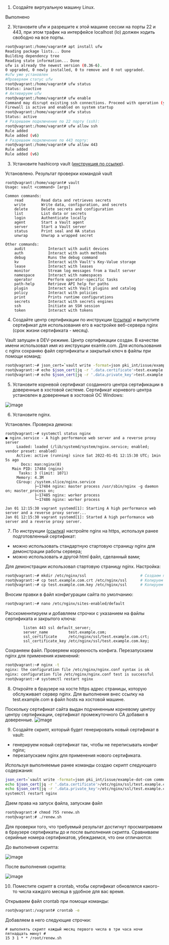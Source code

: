 1. Создайте виртуальную машину Linux.

Выполнено

2. Установите ufw и разрешите к этой машине сессии на порты 22 и 443, при этом трафик на интерфейсе localhost (lo) должен ходить свободно на все порты.
```bash
root@vagrant:/home/vagrant# apt install ufw
Reading package lists... Done
Building dependency tree
Reading state information... Done
ufw is already the newest version (0.36-6).
0 upgraded, 0 newly installed, 0 to remove and 0 not upgraded.
#ufw уже установлен
#Проверяем статус ufw
root@vagrant:/home/vagrant# ufw status
Status: inactive
# Активируем ufw
root@vagrant:/home/vagrant# ufw enable
Command may disrupt existing ssh connections. Proceed with operation (y|n)? y
Firewall is active and enabled on system startup
root@vagrant:/home/vagrant# ufw status
Status: active
# Разрешаем подключение по 22 порту (ssh):
root@vagrant:/home/vagrant# ufw allow ssh
Rule added
Rule added (v6)
# Разрешаем подключение по 443 порту:
root@vagrant:/home/vagrant# ufw allow 443
Rule added
Rule added (v6)
```
3. Установите hashicorp vault ([инструкция по ссылке](https://learn.hashicorp.com/tutorials/vault/getting-started-install?in=vault/getting-started#install-vault)).

Установлено. Результат проверки командой vault
```
root@vagrant:/home/vagrant# vault
Usage: vault <command> [args]

Common commands:
    read        Read data and retrieves secrets
    write       Write data, configuration, and secrets
    delete      Delete secrets and configuration
    list        List data or secrets
    login       Authenticate locally
    agent       Start a Vault agent
    server      Start a Vault server
    status      Print seal and HA status
    unwrap      Unwrap a wrapped secret

Other commands:
    audit          Interact with audit devices
    auth           Interact with auth methods
    debug          Runs the debug command
    kv             Interact with Vault's Key-Value storage
    lease          Interact with leases
    monitor        Stream log messages from a Vault server
    namespace      Interact with namespaces
    operator       Perform operator-specific tasks
    path-help      Retrieve API help for paths
    plugin         Interact with Vault plugins and catalog
    policy         Interact with policies
    print          Prints runtime configurations
    secrets        Interact with secrets engines
    ssh            Initiate an SSH session
    token          Interact with tokens
```

4. Cоздайте центр сертификации по инструкции ([ссылка](https://learn.hashicorp.com/tutorials/vault/pki-engine?in=vault/secrets-management)) и выпустите сертификат для использования его в настройке веб-сервера nginx (срок жизни сертификата - месяц).

Vault запущен в DEV-режиме.
Центр сертификации создан. В качестве имени использовал имя из инструкции examle.com.
Для использования с nginx сохраняю файл сертификаты и закрытый ключ в файлы при помощи команд:
```bash
root@vagrant:~# json_cert=`vault write -format=json pki_int/issue/example-dot-com common_name="test.example.com" ttl="720h"`    #присваиваем переменной вывод генерации сертификата в формате json
root@vagrant:~# echo $json_cert|jq -r '.data.certificate'>test.example.com.crt      #Сохраняем файл сертификата при помощи утилиты jq
root@vagrant:~# echo $json_cert|jq -r '.data.private_key'>test.example.com.key      #Сохраняем закрытый ключ в файл при помощи утилиты jq
```

5. Установите корневой сертификат созданного центра сертификации в доверенные в хостовой системе.
Сертификат корневого центра установлен в доверенные в хостовой ОС Windows:

![image](https://user-images.githubusercontent.com/64410504/147849641-276b35a6-0f5f-42ce-942d-383912068fd1.png)

6. Установите nginx.

Установлен. Проверка демона:
```
root@vagrant:~# systemctl status nginx
● nginx.service - A high performance web server and a reverse proxy server
     Loaded: loaded (/lib/systemd/system/nginx.service; enabled; vendor preset: enabled)
     Active: active (running) since Sat 2022-01-01 12:15:30 UTC; 1min 5s ago
       Docs: man:nginx(8)
   Main PID: 17484 (nginx)
      Tasks: 3 (limit: 1071)
     Memory: 4.3M
     CGroup: /system.slice/nginx.service
             ├─17484 nginx: master process /usr/sbin/nginx -g daemon on; master_process on;
             ├─17485 nginx: worker process
             └─17486 nginx: worker process

Jan 01 12:15:30 vagrant systemd[1]: Starting A high performance web server and a reverse proxy server...
Jan 01 12:15:30 vagrant systemd[1]: Started A high performance web server and a reverse proxy server.
```

7. По инструкции ([ссылка](https://nginx.org/en/docs/http/configuring_https_servers.html)) настройте nginx на https, используя ранее подготовленный сертификат:
  - можно использовать стандартную стартовую страницу nginx для демонстрации работы сервера;
  - можно использовать и другой html файл, сделанный вами;

Для демонстрации использовал стартовую страницу nginx. Настройка:
```bash
root@vagrant:~# mkdir /etc/nginx/ssl                        # Создаем папку для хранения файлов сертификатов и закрытых ключей
root@vagrant:~# cp test.example.com.crt /etc/nginx/ssl      # Копируем файл сертификата
root@vagrant:~# cp test.example.com.key /etc/nginx/ssl      # Копируем файл закрытого ключа
```
Вносим правки в файл конфигурации сайта по умолчанию:
```bash
root@vagrant:~# nano /etc/nginx/sites-enabled/default
```
Расскоменнтируем и добавляем строчки с указанием на файлы сертификата и закрытого ключа:
```
        listen 443 ssl default_server;
        server_name         test.example.com;
        ssl_certificate     /etc/nginx/ssl/test.example.com.crt;
        ssl_certificate_key /etc/nginx/ssl/test.example.com.key;
```
Сохраняем файл. Проверяем коррекность конфига. Перезапускаем nginx для применения изменений:
```bash
root@vagrant:~# nginx -t
nginx: the configuration file /etc/nginx/nginx.conf syntax is ok
nginx: configuration file /etc/nginx/nginx.conf test is successful
root@vagrant:~# systemctl restart nginx
```

8. Откройте в браузере на хосте https адрес страницы, которую обслуживает сервер nginx.
Для выполнения внес ссылку на test.example.com в файл hosts на хостовой машине. 

Поскольку сертификат сайта выдан подчиненным корневому центру центру сертификации, сертификат промежуточного CA добавил в доверенные.
![image](https://user-images.githubusercontent.com/64410504/148042379-5e4b8937-0e81-4274-89ed-1b34ecaa887c.png)

9. Создайте скрипт, который будет генерировать новый сертификат в vault:
  - генерируем новый сертификат так, чтобы не переписывать конфиг nginx;
  - перезапускаем nginx для применения нового сертификата.

Используя выполняемые ранее команды создаю скрипт следующего содержания:
```bash
json_cert=`vault write -format=json pki_int/issue/example-dot-com common_name="test.example.com" ttl="720h"`
echo $json_cert|jq -r '.data.certificate'>/etc/nginx/ssl/test.example.com.crt
echo $json_cert|jq -r '.data.private_key'>/etc/nginx/ssl/test.example.com.key
systemctl restart nginx
```
Даем права на запуск файла, запускам файл
```bash
root@vagrant:# chmod 755 renew.sh
root@vagrant:# ./renew.sh
```
Для проверки того, что требуемый результат достигнут просматриваем в браузере сертификаты до и после выполнения скрипта. Сравниваем серийные номера сертификатов, убеждаемся, что они отличаются:

До выполнения скрипта:

![image](https://user-images.githubusercontent.com/64410504/148049702-097cd7aa-74c8-49bf-af07-afd4449ae407.png)

После выполнения скрипта:

![image](https://user-images.githubusercontent.com/64410504/148049746-92051619-92f9-4981-9f26-68e4cf7c77a6.png)



10. Поместите скрипт в crontab, чтобы сертификат обновлялся какого-то числа каждого месяца в удобное для вас время.

Открываем файл crontab при помощи команды:
```bash
root@vagrant:/vagrant# crontab -e

```
Добавляем в него следующие строчки:
```
# выполнять скрипт каждый месяц первого числа в три часа ночи пятнадцать минут #
15 3 1 * * /root/renew.sh
```
